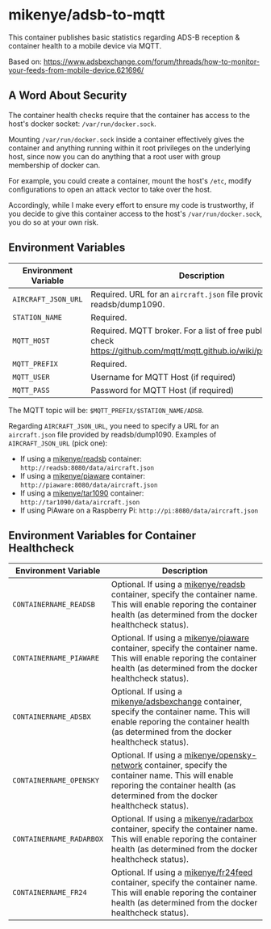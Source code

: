 # mikenye/adsb-to-mqtt

This container publishes basic statistics regarding ADS-B reception & container health to a mobile device via MQTT.

Based on: <https://www.adsbexchange.com/forum/threads/how-to-monitor-your-feeds-from-mobile-device.621696/>

## A Word About Security

The container health checks require that the container has access to the host's docker socket: `/var/run/docker.sock`. 

Mounting `/var/run/docker.sock` inside a container effectively gives the container and anything running within it root privileges on the underlying host, since now you can do anything that a root user with group membership of docker can.

For example, you could create a container, mount the host's `/etc`, modify configurations to open an attack vector to take over the host.

Accordingly, while I make every effort to ensure my code is trustworthy, if you decide to give this container access to the host's `/var/run/docker.sock`, you do so at your own risk.

## Environment Variables

| Environment Variable | Description |
|-----|-----|
| `AIRCRAFT_JSON_URL` | Required. URL for an `aircraft.json` file provided by readsb/dump1090. |
| `STATION_NAME` | Required. |
| `MQTT_HOST` | Required. MQTT broker. For a list of free public servers, check <https://github.com/mqtt/mqtt.github.io/wiki/public_brokers> |
| `MQTT_PREFIX` | Required. |
| `MQTT_USER` | Username for MQTT Host (if required) |
| `MQTT_PASS` | Password for MQTT Host (if required) |

The MQTT topic will be: `$MQTT_PREFIX/$STATION_NAME/ADSB`.

Regarding `AIRCRAFT_JSON_URL`, you need to specify a URL for an `aircraft.json` file provided by readsb/dump1090. Examples of `AIRCRAFT_JSON_URL` (pick one):

* If using a [mikenye/readsb](https://hub.docker.com/r/mikenye/readsb) container: `http://readsb:8080/data/aircraft.json`
* If using a [mikenye/piaware](https://hub.docker.com/r/mikenye/piaware) container: `http://piaware:8080/data/aircraft.json`
* If using a [mikenye/tar1090](https://hub.docker.com/r/mikenye/tar1090) container: `http://tar1090/data/aircraft.json`
* If using PiAware on a Raspberry Pi: `http://pi:8080/data/aircraft.json`

## Environment Variables for Container Healthcheck

| Environment Variable | Description |
|-----|-----|
| `CONTAINERNAME_READSB` | Optional. If using a [mikenye/readsb](https://hub.docker.com/r/mikenye/readsb) container, specify the container name. This will enable reporing the container health (as determined from the docker healthcheck status). |
| `CONTAINERNAME_PIAWARE` | Optional. If using a [mikenye/piaware](https://hub.docker.com/r/mikenye/piaware) container, specify the container name. This will enable reporing the container health (as determined from the docker healthcheck status). |
| `CONTAINERNAME_ADSBX`  | Optional. If using a [mikenye/adsbexchange](https://hub.docker.com/r/mikenye/adsbexchange) container, specify the container name. This will enable reporing the container health (as determined from the docker healthcheck status). |
| `CONTAINERNAME_OPENSKY`  | Optional. If using a [mikenye/opensky-network](https://hub.docker.com/r/mikenye/opensky-network) container, specify the container name. This will enable reporing the container health (as determined from the docker healthcheck status). |
| `CONTAINERNAME_RADARBOX`  | Optional. If using a [mikenye/radarbox](https://hub.docker.com/r/mikenye/radarbox) container, specify the container name. This will enable reporing the container health (as determined from the docker healthcheck status). |
| `CONTAINERNAME_FR24`  | Optional. If using a [mikenye/fr24feed](https://hub.docker.com/r/mikenye/fr24feed) container, specify the container name. This will enable reporing the container health (as determined from the docker healthcheck status). |

